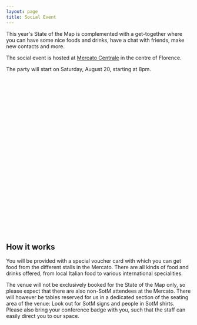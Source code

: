 ```yaml
---
layout: page
title: Social Event
---
```


This year's State of the Map is complemented with a get-together where you can have some nice foods and drinks, have a chat with friends, make new contacts and more.

The social event is hosted at <a href="https://www.mercatocentrale.com/florence/">Mercato&nbsp;Centrale</a> in the centre of Florence.

The party will start on Saturday, August 20, starting at 8pm.

<div id="map" style="height:420px; width:100%"></div>

## How it works

You will be provided with a special voucher card with which you can get food from the different stalls in the Mercato. There are all kinds of food and drinks offered, from local Italian food to various international specialities.

The venue will not be exclusively booked for the State of the Map only, so please expect that there are also non-SotM attendees at the Mercato. There will however be tables reserved for us in a dedicated section of the seating area of the venue: Look out for SotM signs and people in SotM shirts. Please also bring your conference badge with you, such that the staff can easily direct you to our space.

<script>
  document.addEventListener('DOMContentLoaded', function() {
    var map = L.map('map').setView([43.7766, 11.2532], 15);
    L.control.scale().addTo(map);
    L.tileLayer('{{ site.map_tiles.url}}', {
      attribution: '{{ site.map_tiles.attribution }}',
      maxZoom: {{ site.map_tiles.maxZoom}}
    }).addTo(map);
    map.scrollWheelZoom.disable();
    L.marker([43.7766, 11.2532], {icon: L.icon({
      iconUrl: "{{ "/img/logo/sotm_2022-logo.svg" | prepend: site.baseurl }}",
      iconSize: [40, 40],
      iconAnchor: [20, 40]
    })}).bindPopup("<h3>Mercato Centrale</h3><h4>Social Event Venue</h4><p><a href='https://www.openstreetmap.org/?mlat=43.7766&mlon=11.2532#map=16/43.7766/11.2532' target='_blank'>Open location on osm.org</a>.</p>").addTo(map);
  }, false);
</script>
